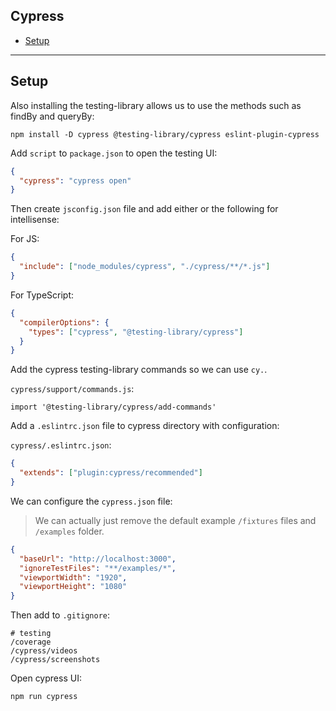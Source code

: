 ## Cypress

- [Setup](#Setup)

---

## Setup

Also installing the testing-library allows us to use the methods such as findBy and queryBy:

```
npm install -D cypress @testing-library/cypress eslint-plugin-cypress
```

Add `script` to `package.json` to open the testing UI:

```json
{
  "cypress": "cypress open"
}
```

Then create `jsconfig.json` file and add either or the following for intellisense:

For JS:

```json
{
  "include": ["node_modules/cypress", "./cypress/**/*.js"]
}
```

For TypeScript:

```json
{
  "compilerOptions": {
    "types": ["cypress", "@testing-library/cypress"]
  }
}
```

Add the cypress testing-library commands so we can use `cy.`.

`cypress/support/commands.js`:

```
import '@testing-library/cypress/add-commands'
```

Add a `.eslintrc.json` file to cypress directory with configuration:

`cypress/.eslintrc.json`:

```json
{
  "extends": ["plugin:cypress/recommended"]
}
```

We can configure the `cypress.json` file:

> We can actually just remove the default example `/fixtures` files and `/examples` folder.

```json
{
  "baseUrl": "http://localhost:3000",
  "ignoreTestFiles": "**/examples/*",
  "viewportWidth": "1920",
  "viewportHeight": "1080"
}
```

Then add to `.gitignore`:

```
# testing
/coverage
/cypress/videos
/cypress/screenshots
```

Open cypress UI:

```
npm run cypress
```
